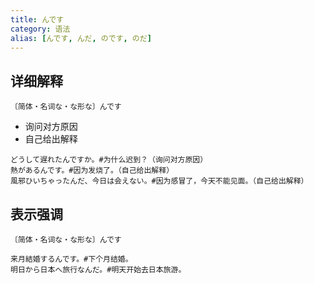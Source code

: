 ```yaml
---
title: んです
category: 语法
alias: [んです, んだ, のです, のだ]
---
```


## 详细解释

`〔简体・名词な・な形な〕んです`

- 询问对方原因
- 自己给出解释

```example
どうして遅れたんですか。#为什么迟到？（询问对方原因）
熱があるんです。#因为发烧了。（自己给出解释）
風邪ひいちゃったんだ、今日は会えない。#因为感冒了，今天不能见面。（自己给出解释）
```

## 表示强调

`〔简体・名词な・な形な〕んです`

```example
来月結婚するんです。#下个月结婚。
明日から日本へ旅行なんだ。#明天开始去日本旅游。
```

